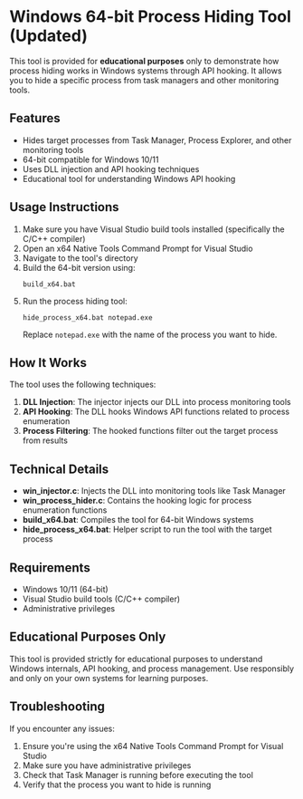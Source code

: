 # Windows 64-bit Process Hiding Tool (Updated)

This tool is provided for **educational purposes** only to demonstrate how process hiding works in Windows systems through API hooking. It allows you to hide a specific process from task managers and other monitoring tools.

## Features

- Hides target processes from Task Manager, Process Explorer, and other monitoring tools
- 64-bit compatible for Windows 10/11
- Uses DLL injection and API hooking techniques
- Educational tool for understanding Windows API hooking

## Usage Instructions

1. Make sure you have Visual Studio build tools installed (specifically the C/C++ compiler)
2. Open an x64 Native Tools Command Prompt for Visual Studio
3. Navigate to the tool's directory
4. Build the 64-bit version using:
   ```
   build_x64.bat
   ```
5. Run the process hiding tool:
   ```
   hide_process_x64.bat notepad.exe
   ```
   Replace `notepad.exe` with the name of the process you want to hide.

## How It Works

The tool uses the following techniques:

1. **DLL Injection**: The injector injects our DLL into process monitoring tools
2. **API Hooking**: The DLL hooks Windows API functions related to process enumeration
3. **Process Filtering**: The hooked functions filter out the target process from results

## Technical Details

- **win_injector.c**: Injects the DLL into monitoring tools like Task Manager
- **win_process_hider.c**: Contains the hooking logic for process enumeration functions
- **build_x64.bat**: Compiles the tool for 64-bit Windows systems
- **hide_process_x64.bat**: Helper script to run the tool with the target process

## Requirements

- Windows 10/11 (64-bit)
- Visual Studio build tools (C/C++ compiler)
- Administrative privileges

## Educational Purposes Only

This tool is provided strictly for educational purposes to understand Windows internals, API hooking, and process management. Use responsibly and only on your own systems for learning purposes.

## Troubleshooting

If you encounter any issues:

1. Ensure you're using the x64 Native Tools Command Prompt for Visual Studio
2. Make sure you have administrative privileges
3. Check that Task Manager is running before executing the tool
4. Verify that the process you want to hide is running
